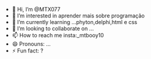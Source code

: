 - 👋 Hi, I’m @MTX077
- 👀 I’m interested in aprender mais sobre programação
- 🌱 I’m currently learning ...phyton,delphi,html e css
- 💞️ I’m looking to collaborate on ...
- 📫 How to reach me insta:_mtbooy10
- 😄 Pronouns: ...
- ⚡ Fun fact: ?

<!---
MTX077/MTX077 is a ✨ special ✨ repository because its `README.md` (this file) appears on your GitHub profile.
You can click the Preview link to take a look at your changes.
--->

